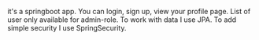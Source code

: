 it's a springboot app. You can login, sign up, view your profile page. List of user only available for admin-role. To work with data I use JPA. To add simple security I use SpringSecurity.
